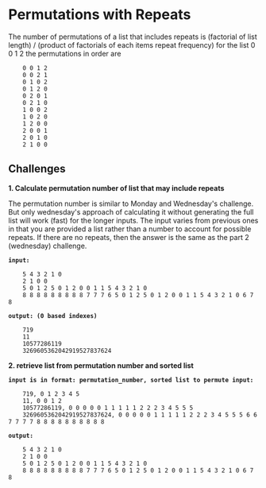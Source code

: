 # Permutations with Repeats

The number of permutations of a list that includes repeats is (factorial of list length) / (product of factorials of each items repeat frequency)
for the list 0 0 1 2 the permutations in order are
```
    0 0 1 2
	0 0 2 1    
	0 1 0 2   
	0 1 2 0
	0 2 0 1    
	0 2 1 0    
	1 0 0 2    
	1 0 2 0    
	1 2 0 0    
	2 0 0 1    
	2 0 1 0    
	2 1 0 0
```
    
## Challenges
**1. Calculate permutation number of list that may include repeats**

The permutation number is similar to Monday and Wednesday's challenge. But only wednesday's approach of calculating it without generating the full list will work (fast) for the longer inputs. The input varies from previous ones in that you are provided a list rather than a number to account for possible repeats. If there are no repeats, then the answer is the same as the part 2 (wednesday) challenge.

**```input:```**
```
	5 4 3 2 1 0
	2 1 0 0
	5 0 1 2 5 0 1 2 0 0 1 1 5 4 3 2 1 0
	8 8 8 8 8 8 8 8 8 7 7 7 6 5 0 1 2 5 0 1 2 0 0 1 1 5 4 3 2 1 0 6 7 8
```
**```output: (0 based indexes)```**
```
	719
	11
	10577286119
	3269605362042919527837624
```
	
**2. retrieve list from permutation number and sorted list**

**```input is in format: permutation_number, sorted list to permute
input:```**
```
    719, 0 1 2 3 4 5  
	11, 0 0 1 2
	10577286119, 0 0 0 0 0 1 1 1 1 1 2 2 2 3 4 5 5 5
	3269605362042919527837624, 0 0 0 0 0 1 1 1 1 1 2 2 2 3 4 5 5 5 6 6 7 7 7 7 8 8 8 8 8 8 8 8 8 8
```
**```output:```**
```
	5 4 3 2 1 0
	2 1 0 0
	5 0 1 2 5 0 1 2 0 0 1 1 5 4 3 2 1 0
	8 8 8 8 8 8 8 8 8 7 7 7 6 5 0 1 2 5 0 1 2 0 0 1 1 5 4 3 2 1 0 6 7 8
```